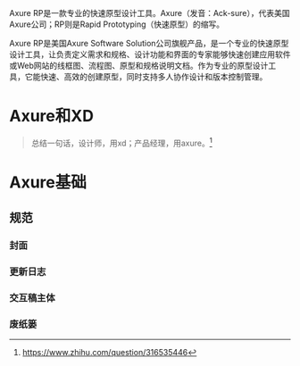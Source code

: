 Axure RP是一款专业的快速原型设计工具。Axure（发音：Ack-sure），代表美国Axure公司；RP则是Rapid Prototyping（快速原型）的缩写。

Axure RP是美国Axure Software Solution公司旗舰产品，是一个专业的快速原型设计工具，让负责定义需求和规格、设计功能和界面的专家能够快速创建应用软件或Web网站的线框图、流程图、原型和规格说明文档。作为专业的原型设计工具，它能快速、高效的创建原型，同时支持多人协作设计和版本控制管理。

# Axure和XD

> 总结一句话，设计师，用xd；产品经理，用axure。[^1]



# Axure基础

## 规范

### 封面

### 更新日志

### 交互稿主体



### 废纸篓





[^1]:https://www.zhihu.com/question/316535446
[^2]:https://huke88.com/route/axure9.html
[^3]:https://huke88.com/route/axure.html